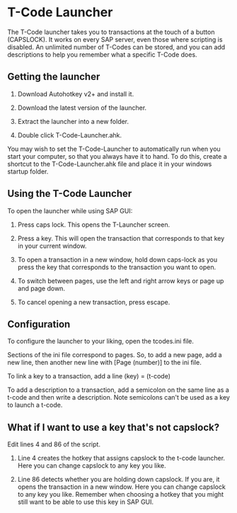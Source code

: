 <h1>T-Code Launcher</h1>
The T-Code launcher takes you to transactions at the touch of a button (CAPSLOCK). It works on every SAP server, even those where scripting is disabled. An unlimited number of T-Codes can be stored, and you can add descriptions to help you remember what a specific T-Code does.
 
<h2>Getting the launcher</h2>

1. Download Autohotkey v2+ and install it.

2. Download the latest version of the launcher.   

3. Extract the launcher into a new folder.

4. Double click T-Code-Launcher.ahk.

You may wish to set the T-Code-Launcher to automatically run when you start your computer, so that you always have it to hand. To do this, create a shortcut to the T-Code-Launcher.ahk file and place it in your windows startup folder.

<h2>Using the T-Code Launcher</h2>
To open the launcher while using SAP GUI:

1.	Press caps lock. This opens the T-Launcher screen.

2.	Press a key. This will open the transaction that corresponds to that key in your current window.

3.	To open a transaction in a new window, hold down caps-lock as you press the key that corresponds to the transaction you want to open.

4.	To switch between pages, use the left and right arrow keys or page up and page down.

5.	To cancel opening a new transaction, press escape.

<h2>Configuration</h2>
To configure the launcher to your liking, open the tcodes.ini file.


Sections of the ini file correspond to pages. So, to add a new page, add a new line, then another new line with [Page (number)] to the ini file.

To link a key to a transaction, add a line (key) = (t-code)

To add a description to a transaction, add a semicolon on the same line as a t-code and then write a description. Note semicolons can't be used as a key to launch a t-code.

<h2>What if I want to use a key that's not capslock?</h2>

Edit lines 4 and 86 of the script.

1.	Line 4 creates the hotkey that assigns capslock to the t-code launcher. Here you can change capslock to any key you like.
   
3.	Line 86 detects whether you are holding down capslock. If you are, it opens the transaction in a new window. Here you can change capslock to any key you like.
Remember when choosing a hotkey that you might still want to be able to use this key in SAP GUI.

	
